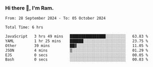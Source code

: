 ### Hi there 👋, I'm Ram.

<!--START_SECTION:waka-->

```txt
From: 28 September 2024 - To: 05 October 2024

Total Time: 6 hrs

JavaScript   3 hrs 49 mins   ████████████████░░░░░░░░░   63.83 %
YAML         1 hr 25 mins    ██████░░░░░░░░░░░░░░░░░░░   23.75 %
Other        39 mins         ██▓░░░░░░░░░░░░░░░░░░░░░░   11.05 %
JSON         4 mins          ▒░░░░░░░░░░░░░░░░░░░░░░░░   01.29 %
EJS          0 secs          ░░░░░░░░░░░░░░░░░░░░░░░░░   00.05 %
Bash         0 secs          ░░░░░░░░░░░░░░░░░░░░░░░░░   00.03 %
```

<!--END_SECTION:waka-->
